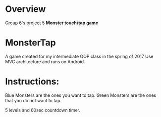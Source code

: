 # Overview
Group 6's project 5
**Monster touch/tap game**
# MonsterTap
A game created for my intermediate OOP class in the spring of 2017
Use MVC architecture and runs on Android.

# Instructions:
Blue Monsters are the ones you want to tap.
Green Monsters are the ones that you do not want to tap.

5 levels and 60sec countdown timer.
